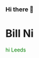 ### Hi there 👋
<html>
<body>
<h1>Bill Ni</h1>
<p style="color:green">hi Leeds</p>
</body>
</html>

<!--
**Zijian-Ni/ZIjian-Ni** is a ✨ _special_ ✨ repository because its `README.md` (this file) appears on your GitHub profile.

Here are some ideas to get you started:

- 🔭 I’m currently working on ...
- 🌱 I’m currently learning ...
- 👯 I’m looking to collaborate on ...
- 🤔 I’m looking for help with ...
- 💬 Ask me about ...
- 📫 How to reach me: ...
- 😄 Pronouns: ...
- ⚡ Fun fact: ...
-->

